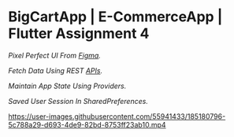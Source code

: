 # BigCartApp | E-CommerceApp | Flutter Assignment 4 

_Pixel Perfect UI From [Figma](https://www.figma.com/file/l2Kpf5iexWFV5Jun4KDqUA)._

_Fetch Data Using REST [APIs](https://documenter.getpostman.com/view/545561/UVz1PsMJ?fbclid=IwAR0PIcaW5SSaSLyCI1_-OelPtn1xF06b0B-TlA_zTzPcZ51vPp9ASGImzyI)._

_Maintain App State Using Providers._

_Saved User Session In SharedPreferences._


https://user-images.githubusercontent.com/55941433/185180796-5c788a29-d693-4de9-82bd-8753ff23ab10.mp4


